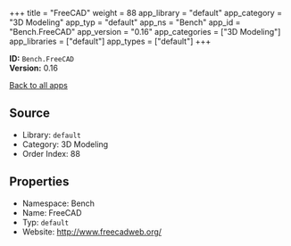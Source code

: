 ﻿+++
title = "FreeCAD"
weight = 88
app_library = "default"
app_category = "3D Modeling"
app_typ = "default"
app_ns = "Bench"
app_id = "Bench.FreeCAD"
app_version = "0.16"
app_categories = ["3D Modeling"]
app_libraries = ["default"]
app_types = ["default"]
+++

**ID:** `Bench.FreeCAD`  
**Version:** 0.16  
<!--more-->

[Back to all apps](/apps/)

## Source

* Library: `default`
* Category: 3D Modeling
* Order Index: 88

## Properties

* Namespace: Bench
* Name: FreeCAD
* Typ: `default`
* Website: <http://www.freecadweb.org/>

